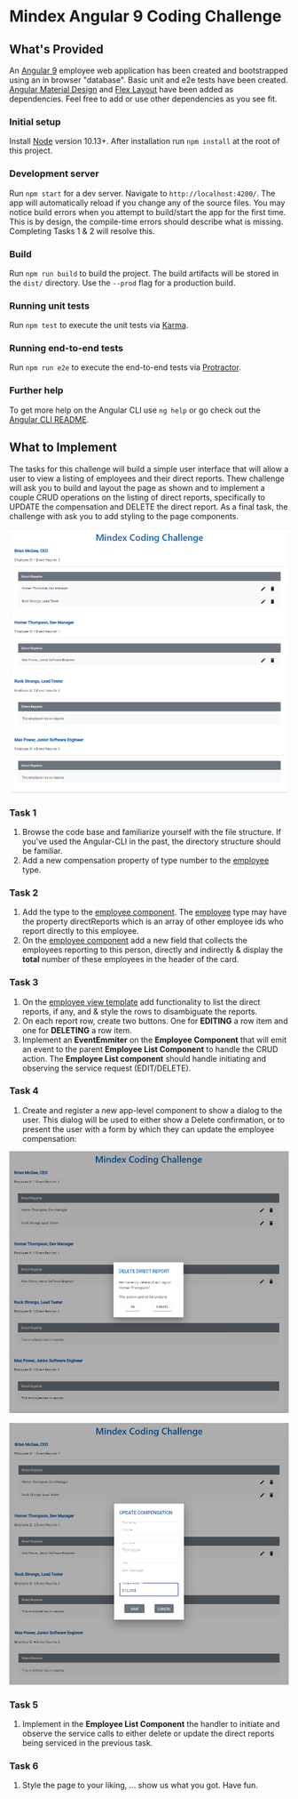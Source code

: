 # Mindex Angular 9 Coding Challenge

## What's Provided
An [Angular 9](https://angular.io/) employee web application has been created and bootstrapped using an in browser "database".
Basic unit and e2e tests have been created.  [Angular Material Design](https://material.angular.io/) and [Flex Layout](https://github.com/angular/flex-layout)
have been added as dependencies.  Feel free to add or use other dependencies as you see fit.

### Initial setup

Install [Node](https://nodejs.org/en/) version 10.13+.  After installation run `npm install` at the root of this project.

### Development server

Run `npm start` for a dev server. Navigate to `http://localhost:4200/`. The app will automatically reload if you change any of the source files. You may notice build errors when you attempt to build/start the app for the first time. This is by design, the compile-time errors should describe what is missing. Completing Tasks 1 & 2 will resolve this.

### Build

Run `npm run build` to build the project. The build artifacts will be stored in the `dist/` directory. Use the `--prod` flag for a production build.

### Running unit tests

Run `npm test` to execute the unit tests via [Karma](https://karma-runner.github.io).

### Running end-to-end tests

Run `npm run e2e` to execute the end-to-end tests via [Protractor](http://www.protractortest.org/).

### Further help

To get more help on the Angular CLI use `ng help` or go check out the [Angular CLI README](https://github.com/angular/angular-cli/blob/master/README.md).

## What to Implement

The tasks for this challenge will build a simple user interface that will allow a user to view a listing of employees and their direct reports. Thew challenge will ask you to build and layout the page as shown and to implement a couple CRUD operations on the listing of direct reports, specifically to UPDATE the compensation and DELETE the direct report. As a final task, the challenge with ask you to add styling to the page components.

![](./md_images/homepage.png)

### Task 1

1. Browse the code base and familiarize yourself with the file structure. If you've used the Angular-CLI in the past, the directory structure should be familiar.
2. Add a new compensation property of type number to the [employee](./src/app/employee.ts) type.

### Task 2

1. Add the type to the [employee component](./src/app/employee/employee.component.ts). The [employee](./src/app/employee.ts) type may have the property directReports which is an array of other employee ids who report directly to this employee.
2. On the [employee component](./src/app/employee/employee.component.ts) add a new field that collects the employees reporting to this person, directly and indirectly & display the **total** number of these employees in the header of the card.

### Task 3

1. On the [employee view template](./src/app/employee/employee.component.html) add functionality to list the direct reports, if any, and & style the rows to disambiguate the reports.
2. On each report row, create two buttons. One for **EDITING** a row item and one for **DELETING** a row item.  
3. Implement an **EventEmmiter** on the **Employee Component** that will emit an event to the parent **Employee List Component** to handle the CRUD action. The **Employee List component** should handle initiating and observing the service request (EDIT/DELETE).

### Task 4

1. Create and register a new app-level component to show a dialog to the user. This dialog will be used to either show a Delete confirmation, or to present the user with a form by which they can update the employee compensation:

![](./md_images/delete.png)

![](./md_images/crud.png)

### Task 5

1. Implement in the **Employee List Component** the handler to initiate and observe the service calls to either delete or update the direct reports being serviced in the previous task.

### Task 6

1. Style the page to your liking, ... show us what you got. Have fun.
